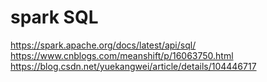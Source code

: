 # spark SQL  

https://spark.apache.org/docs/latest/api/sql/  
https://www.cnblogs.com/meanshift/p/16063750.html  
https://blog.csdn.net/yuekangwei/article/details/104446717
